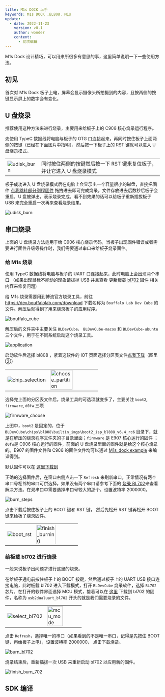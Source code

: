 ```yaml
---
title: M1s DOCK 上手
keywords: M1s DOCK ,BL808, M1s
update:
  - date: 2022-11-23
    version: v0.1
    author: wonder
    content:
      - 初次编辑
---
```


M1s Dock 设计精巧，可以用来所很多有意思的事，这里简单说明一下一些使用方法。

## 初见

首次对 M1s Dock 板子上电，屏幕会显示摄像头所拍摄到的内容，且按两侧的按键显示屏上的数字会有变化。

## U 盘烧录

推荐使用这种方法来进行烧录，主要用来给板子上的 C906 核心烧录运行程序。

先使用 TypeC 数据线将电脑与板子的 OTG 口连接起来，再同时按住板子上面两侧的按键（已经在下面图片中指明），然后按一下板子上的 RST 键就可以进入 U 盘烧录模式。

<table>
    <tr>
        <td><img src="./assets/start/udisk_burn.png" alt="udisk_burn" style="transform:rotate(0deg);"></td>    
        <td>同时按住两侧的按键然后按一下 RST 键来复位板子，并让它进入 U 盘烧录模式</td>
    </tr>
</table>

板子成功进入 U 盘烧录模式后在电脑上会显示出一个容量很小的磁盘，直接把固件 <a href="https://dl.sipeed.com/shareURL/MAIX/M1s/M1s_Dock/7_Firmware/demo_bin">点我跳转部分例程固件</a> 拖拽进去即可完成烧录。文件存放进去后数秒后板子会重启，U 盘被弹出，表示烧录完成，看不到效果的话可以给板子重新插拔板子 USB 来完全重启一次再来查看烧录结果。

<img src="./assets/start/udisk_in_computer.png" alt="udisk_burn" style="transform:rotate(0deg);">

## 串口烧录

上面的 U 盘烧录方法适用于给 C906 核心烧录代码，当板子出现固件错误或者需要进行固件升级等操作时，我们需要通过串口来给板子烧录固件。

### 给 M1s 烧录

使用 TypeC 数据线将电脑与板子的 UART 口连接起来，此时电脑上会出现两个串口 （如果出现鼠标不能动的现象请拔掉 USB 并且查看 [更新板载 bl702 固件](#给板载-bl702-进行烧录) 相关内容来修复问题)

给 M1s 烧录需要用到博流官方烧录工具，前往 https://dev.bouffalolab.com/download 下载名称为 `Bouffalo Lab Dev Cube` 的文件。解压后就得到了用来烧录板子的应用程序。

![bouffalo_cube](./assets/start/bouffalo_cube.png)

解压后的文件夹中主要关注 `BLDevCube`、 `BLDevCube-macos` 和 `BLDevCube-ubuntu` 三个文件，用于在不同系统启动这个烧录工具。

![application](./assets/start/application.png)

启动软件后选择 bl808 ，紧着这软件的 IOT 页面选择分区表文件[点我下载](https://dl.sipeed.com/fileList/MAIX/M1s/M1s_Dock/7_Firmware/partition/partition_cfg_16M_m1sdock.toml)（图里②）

<table>
    <tr>
        <td><img src="./assets/start/chip_selection.png" alt="chip_selection" style="transform:rotate(0deg);"></td>    
        <td><img src="./assets/start/choose_partition.png" alt="choose_partition" style="transform:rotate(0deg);" width="70%"></td>
    </tr>
</table>

选择完上面的分区表文件后，烧录工具的可选项就变多了，主要关注 `boot2`, `firmware`, `d0fw` 三项

<img src="./assets/start/firmware_choose.png" alt="firmware_choose" style="transform:rotate(0deg);">

上图中，`boot2` 是固定的，位于 `BLDevCube\chips\bl808\builtin_imgs\boot2_isp_bl808_v6.4_rc6` 目录下，就是在解压的烧录程序文件夹的子目录里面；`firmware` 是 E907 核心运行的固件 ；`d0fw`是 C906 核心运行的固件，前面的 U 盘烧录里面的固件就是给这个核心烧录的。E907 的固件文件和 C906 的固件文件均可以通过 [M1s_dock example](https://gitee.com/sipeed/M1s_BL808_example) 来编译得到。

默认固件可以在 [这里下载到](https://dl.sipeed.com/shareURL/MAIX/M1s/M1s_Dock/7_Firmware/factory)

正确的选择固件后，在窗口右侧点击一下 `Refresh` 来刷新串口，正常情况有两个串口号相邻的串口可供选择，如果没有两个串口请参考下面的 [烧录 BL702](#给板载-bl702-进行烧录)来查看解决方法。在双串口中需要选择串口号较大的那个。设置波特率 2000000。

![burn_steps](./assets/start/burn_steps.png)

点击下载后按住板子上的 BOOT 键和 RST 键， 然后先松开 RST 键再松开 BOOT 键来给板子烧录固件。

<table>
    <tr>
        <td><img src="./assets/start/boot_rst.jpg" alt="boot_rst" style="transform:rotate(0deg);"></td>    
        <td><img src="./assets/start/finish_burning.png" alt="finish_burning" style="transform:rotate(0deg);" width="70%"></td>
    </tr>
</table>

### 给板载 bl702 进行烧录

一般来说板子出问题才进行这里的烧录。

在给板子通电前按住板子上的 BOOT 按键，然后通过板子上的 UART USB 接口连接电脑，此时板载 bl702 进入下载模式，打开 `BLDevCube` 烧录软件，选择 `BL702` 芯片，在打开的软件界面选择 MCU 模式，接着可以在 [这里](https://dl.sipeed.com/shareURL/MAIX/M1s/M1s_Dock/7_Firmware) 下载到 bl702 的固件，名称为 `usb2dualuart_bl702` 开头的就是我们需要烧录的文件。

<table>
    <tr>
        <td><img src="./assets/start/select_bl702.png" alt="select_bl702" style="transform:rotate(0deg);"></td>    
        <td><img src="./assets/start/mcu_mode.png" alt="mcu_mode" style="transform:rotate(0deg);" width="70%"></td>
    </tr>
</table>

点击 `Refresh`，选择唯一的串口（如果看到的不是唯一串口，记得是先按住 BOOT 键，再给板子上电），设置波特率 2000000， 点击下载烧录。

![burn_bl702](./assets/start/burn_bl702.png)

烧录结束后，重新插拔一次 USB 来重新启动 bl702 以应用新的固件。

![finish_burn_702](./assets/start/finish_burn_702.png)

## SDK 编译